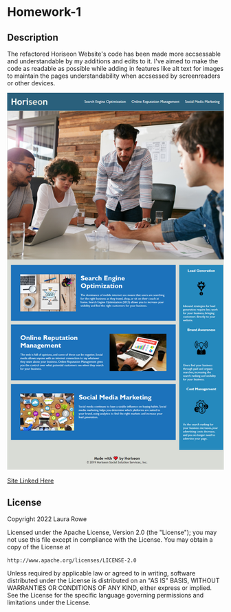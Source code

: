 # Homework-1

## Description
The refactored Horiseon Website's code has been made more accsessable and understandable by my additions and edits to it. I've aimed to make the code as readable as possible while adding in features like alt text for images to maintain the pages understandability when accsessed by screenreaders or other devices.

![Screenshot](/assets/images/Screenshot.png)

[Site Linked Here](https://lroww.github.io/Homework-1/)

## License
Copyright 2022 Laura Rowe

Licensed under the Apache License, Version 2.0 (the "License");
you may not use this file except in compliance with the License.
You may obtain a copy of the License at

    http://www.apache.org/licenses/LICENSE-2.0

Unless required by applicable law or agreed to in writing, software
distributed under the License is distributed on an "AS IS" BASIS,
WITHOUT WARRANTIES OR CONDITIONS OF ANY KIND, either express or implied.
See the License for the specific language governing permissions and
limitations under the License.
